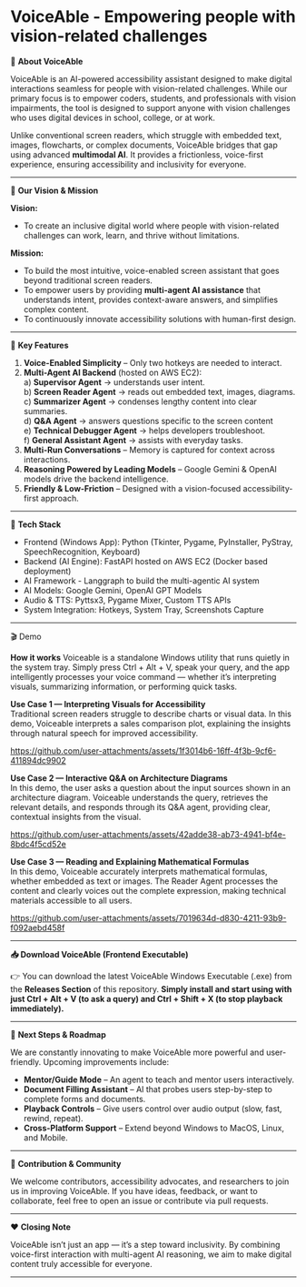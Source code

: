# VoiceAble - Empowering people with vision-related challenges

🌟 **About VoiceAble**

VoiceAble is an AI-powered accessibility assistant designed to make digital interactions seamless for people with vision-related challenges. While our primary focus is to empower coders, students, and professionals with vision impairments, the tool is designed to support anyone with vision challenges who uses digital devices in school, college, or at work.

Unlike conventional screen readers, which struggle with embedded text, images, flowcharts, or complex documents, VoiceAble bridges that gap using advanced **multimodal AI**. It provides a frictionless, voice-first experience, ensuring accessibility and inclusivity for everyone.

---------------------------------------------------------------------------------------------------------------------------

🎯 **Our Vision & Mission**

**Vision:**
- To create an inclusive digital world where people with vision-related challenges can work, learn, and thrive without limitations.

**Mission:**
- To build the most intuitive, voice-enabled screen assistant that goes beyond traditional screen readers.
- To empower users by providing **multi-agent AI assistance** that understands intent, provides context-aware answers, and simplifies complex content.
- To continuously innovate accessibility solutions with human-first design.

---------------------------------------------------------------------------------------------------------------------------

🔑 **Key Features**
1) **Voice-Enabled Simplicity** – Only two hotkeys are needed to interact.
2) **Multi-Agent AI Backend** (hosted on AWS EC2): <br>
  a) **Supervisor Agent** → understands user intent. <br>
  b) **Screen Reader Agent** → reads out embedded text, images, diagrams. <br>
  c) **Summarizer Agent** → condenses lengthy content into clear summaries. <br>
  d) **Q&A Agent** → answers questions specific to the screen content <br>
  e) **Technical Debugger Agent** → helps developers troubleshoot. <br>
  f) **General Assistant Agent** → assists with everyday tasks. <br>
3) **Multi-Run Conversations** – Memory is captured for context across interactions.
4) **Reasoning Powered by Leading Models** – Google Gemini & OpenAI models drive the backend intelligence.
5) **Friendly & Low-Friction** – Designed with a vision-focused accessibility-first approach.

---------------------------------------------------------------------------------------------------------------------------

🚀 **Tech Stack**
- Frontend (Windows App): Python (Tkinter, Pygame, PyInstaller, PyStray, SpeechRecognition, Keyboard)
- Backend (AI Engine): FastAPI hosted on AWS EC2 (Docker based deployment)
- AI Framework - Langgraph to build the multi-agentic AI system
- AI Models: Google Gemini, OpenAI GPT Models
- Audio & TTS: Pyttsx3, Pygame Mixer, Custom TTS APIs
- System Integration: Hotkeys, System Tray, Screenshots Capture

---------------------------------------------------------------------------------------------------------------------------
🎬 Demo

**How it works**
Voiceable is a standalone Windows utility that runs quietly in the system tray. Simply press Ctrl + Alt + V, speak your query, and the app intelligently processes your voice command — whether it’s interpreting visuals, summarizing information, or performing quick tasks.

**Use Case 1 — Interpreting Visuals for Accessibility** <br>
Traditional screen readers struggle to describe charts or visual data. In this demo, Voiceable interprets a sales comparison plot, explaining the insights through natural speech for improved accessibility.

https://github.com/user-attachments/assets/1f3014b6-16ff-4f3b-9cf6-411894dc9902

**Use Case 2 — Interactive Q&A on Architecture Diagrams** <br>
In this demo, the user asks a question about the input sources shown in an architecture diagram. Voiceable understands the query, retrieves the relevant details, and responds through its Q&A agent, providing clear, contextual insights from the visual.

https://github.com/user-attachments/assets/42adde38-ab73-4941-bf4e-8bdc4f5cd52e

**Use Case 3 — Reading and Explaining Mathematical Formulas** <br>
In this demo, Voiceable accurately interprets mathematical formulas, whether embedded as text or images. The Reader Agent processes the content and clearly voices out the complete expression, making technical materials accessible to all users.

https://github.com/user-attachments/assets/7019634d-d830-4211-93b9-f092aebd458f



---------------------------------------------------------------------------------------------------------------------------

**📥 Download VoiceAble (Frontend Executable)**

👉 You can download the latest VoiceAble Windows Executable (.exe) from the **Releases Section** of this repository.
**Simply install and start using with just Ctrl + Alt + V (to ask a query) and Ctrl + Shift + X (to stop playback immediately).**

---------------------------------------------------------------------------------------------------------------------------

🔮 **Next Steps & Roadmap**

We are constantly innovating to make VoiceAble more powerful and user-friendly. Upcoming improvements include:
- **Mentor/Guide Mode** – An agent to teach and mentor users interactively.
- **Document Filling Assistant** – AI that probes users step-by-step to complete forms and documents.
- **Playback Controls** – Give users control over audio output (slow, fast, rewind, repeat).
- **Cross-Platform Support** – Extend beyond Windows to MacOS, Linux, and Mobile.

---------------------------------------------------------------------------------------------------------------------------

🤝 **Contribution & Community**

We welcome contributors, accessibility advocates, and researchers to join us in improving VoiceAble.
If you have ideas, feedback, or want to collaborate, feel free to open an issue or contribute via pull requests.

---------------------------------------------------------------------------------------------------------------------------

❤️ **Closing Note**

VoiceAble isn’t just an app — it’s a step toward inclusivity.
By combining voice-first interaction with multi-agent AI reasoning, we aim to make digital content truly accessible for everyone.

---------------------------------------------------------------------------------------------------------------------------
